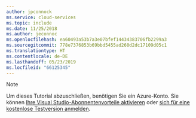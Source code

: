```yaml
---
author: jpconnock
ms.service: cloud-services
ms.topic: include
ms.date: 11/25/2018
ms.author: jeconnoc
ms.openlocfilehash: ea60493a53b7a3e07bfef14434383706fb2299a3
ms.sourcegitcommit: 778e7376853b69bbd5455ad260d2dc17109d05c1
ms.translationtype: HT
ms.contentlocale: de-DE
ms.lasthandoff: 05/23/2019
ms.locfileid: "66125345"
---
```

> [!NOTE]
> Um dieses Tutorial abzuschließen, benötigen Sie ein Azure-Konto. Sie können <a href="https://azure.microsoft.com/pricing/member-offers/msdn-benefits-details/" target="_blank">Ihre Visual Studio-Abonnentenvorteile aktivieren</a> oder <a href="https://azure.microsoft.com/pricing/free-trial/" target="_blank">sich für eine kostenlose Testversion anmelden</a>.
> 
> 

